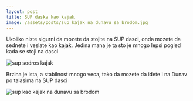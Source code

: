```yaml
---
layout: post
title: SUP daska kao kajak
image: /assets/posts/sup kajak na dunavu sa brodom.jpg
---
```


<p>
  Ukoliko niste sigurni da mozete da stojite na SUP dasci, onda mozete da sednete i veslate kao kajak.
  Jedina mana je ta sto je mnogo lepsi pogled kada se stoji na dasci
</p>
<img src='/assets/posts/sup sodros kajak.jpg' title='sup sodros kajak' alt='sup sodros kajak'>
<p>
  Brzina je ista, a stabilnost mnogo veca, tako da mozete da idete i na Dunav po talasima na SUP dasci
</p>
<img src='{{ page.image }}' alt='sup kao kajak na dunavu sa brodom' title='sup kao kajak na dunavu sa brodom'>
